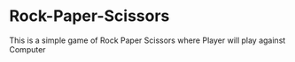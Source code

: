 # Rock-Paper-Scissors
This is a simple game of Rock Paper Scissors where Player will play against Computer
